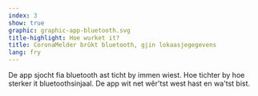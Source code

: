 ```yaml
---
index: 3
show: true
graphic: graphic-app-bluetooth.svg
title-highlight: Hoe wurket it?
title: CoronaMelder brûkt bluetooth, gjin lokaasjegegevens
lang: fry
---
```

De app sjocht fia bluetooth ast ticht by immen wiest. Hoe tichter by hoe sterker it bluetoothsinjaal. De app wit net wêr'tst west hast en wa'tst bist.
